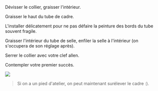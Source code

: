 Dévisser le collier, graisser l'intérieur.

Graisser le haut du tube de cadre.

L'installer délicatement pour ne pas défaire la peinture des bords du tube souvent fragile.

Graisser l'intérieur du tube de selle, enfiler la selle à l'intérieur (on s'occupera de son réglage après).

Serrer le collier avec votre clef allen.

Contempler votre premier succès.

![](/fin.jpg)

> Si on a un pied d'atelier, on peut maintenant surélever le cadre :).
